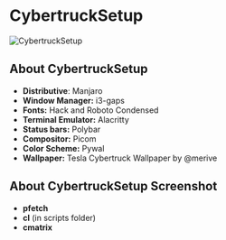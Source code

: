 # CybertruckSetup

![CybertruckSetup](https://github.com/merive-studio/dotfiles/blob/master/CybertruckSetup/setup.png)

## About CybertruckSetup

* **Distributive**: Manjaro
* **Window Manager:** i3-gaps
* **Fonts:** Hack and Roboto Condensed
* **Terminal Emulator:** Alacritty
* **Status bars:** Polybar
* **Compositor:** Picom
* **Color Scheme:** Pywal
* **Wallpaper:** Tesla Cybertruck Wallpaper by @merive

## About CybertruckSetup Screenshot

* **pfetch**
* **cl** (in scripts folder)
* **cmatrix**
